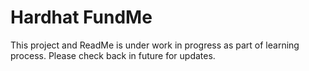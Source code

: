 # Hardhat FundMe

This project and ReadMe is under work in progress as part of learning process. Please check back in future for updates. 

